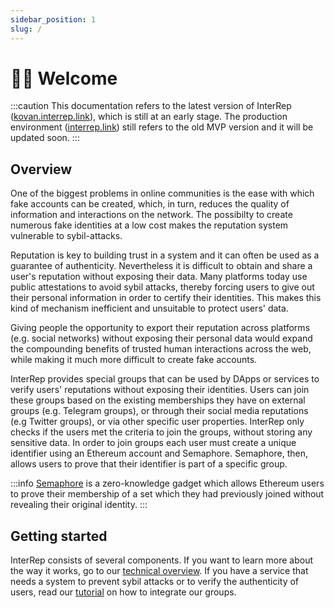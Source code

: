 ```yaml
---
sidebar_position: 1
slug: /
---
```


# 👋🏼 Welcome

:::caution
This documentation refers to the latest version of InterRep ([kovan.interrep.link](https://kovan.interrep.link)), which is still at an early stage. The production environment ([interrep.link](https://interrep.link)) still refers to the old MVP version and it will be updated soon.
:::

## Overview

One of the biggest problems in online communities is the ease with which fake accounts can be created, which, in turn, reduces the quality of information and interactions on the network. The possibilty to create numerous fake identities at a low cost makes the reputation system vulnerable to sybil-attacks.

Reputation is key to building trust in a system and it can often be used as a guarantee of authenticity. Nevertheless it is difficult to obtain and share a user's reputation without exposing their data. Many platforms today use public attestations to avoid sybil attacks, thereby forcing users to give out their personal information in order to certify their identities. This makes this kind of mechanism inefficient and unsuitable to protect users' data.

Giving people the opportunity to export their reputation across platforms (e.g. social networks) without exposing their personal data would expand the compounding benefits of trusted human interactions across the web, while making it much more difficult to create fake accounts.

InterRep provides special groups that can be used by DApps or services to verify users' reputations without exposing their identities. Users can join these groups based on the existing memberships they have on external groups (e.g. Telegram groups), or through their social media reputations (e.g Twitter groups), or via other specific user properties. InterRep only checks if the users met the criteria to join the groups, without storing any sensitive data. In order to join groups each user must create a unique identifier using an Ethereum account and Semaphore. Semaphore, then, allows users to prove that their identifier is part of a specific group.

:::info
[Semaphore](https://semaphore.appliedzkp.org/) is a zero-knowledge gadget which allows Ethereum users to prove their membership of a set which they had previously joined without revealing their original identity.
:::

## Getting started

InterRep consists of several components. If you want to learn more about the way it works, go to our [technical overview](/technical-overview/intro). If you have a service that needs a system to prevent sybil attacks or to verify the authenticity of users, read our [tutorial](/tutorials/interrep-groups) on how to integrate our groups.
